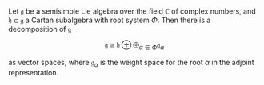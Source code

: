 Let $\mathfrak{g}$ be a semisimple Lie algebra over the field $\mathbb{C}$ of complex numbers, and $\mathfrak{h} \subset \mathfrak{g}$ a Cartan subalgebra with root system $\Phi$. Then there is a decomposition of $\mathfrak{g}$ 

$$
\mathfrak{g} \cong \mathfrak{h} \oplus \bigoplus_{\alpha \in \Phi} \mathfrak{g}_{\alpha}
$$

as vector spaces, where $\mathfrak{g}_{\alpha}$ is the weight space for the root $\alpha$ in the adjoint representation.
